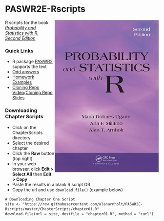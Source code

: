 # PASWR2E-Rscripts

[<img src="PASWR2Ecover.jpg" align="right" />](http://www.amazon.com/Probability-Statistics-R-Second-Edition/dp/1466504390/ref=dp_ob_title_bk)

R scripts for the book [*Probability and Statistics with R, Second Edition*](http://alanarnholt.github.io/PASWR2E-Book/)

### Quick Links 

* R package [PASWR2](https://github.com/alanarnholt/PASWR2) supports the text
* [Odd answers](http://alanarnholt.github.io/PASWR2E-Book/PASWR2EMODDforWEB.pdf)
* [Homework Examples](https://github.com/alanarnholt/Homework-Examples)
* [Cloning Repo Video](https://github.com)/[Cloning Repo Slides](https://github.com/alanarnholt/Homework-Examples/blob/master/Slides/ForkCloneRStudio.pdf)

### Downloading Chapter Scripts

* Click on the ChapterScripts directory
* Select the desired chapter
* Click the **Raw** button (top right)
* In your web browser, click **Edit > Select All** then **Edit > Copy**
* Paste the results in a blank R script OR
* Copy the url and use `download.file()` (example below)

```
# Downloading Chapter One Script
site <- "https://raw.githubusercontent.com/alanarnholt/PASWR2E-Rscripts/master/ChapterScripts/chapter01.R"
download.file(url = site, destfile = "chapter01.R", method = "curl")
```

